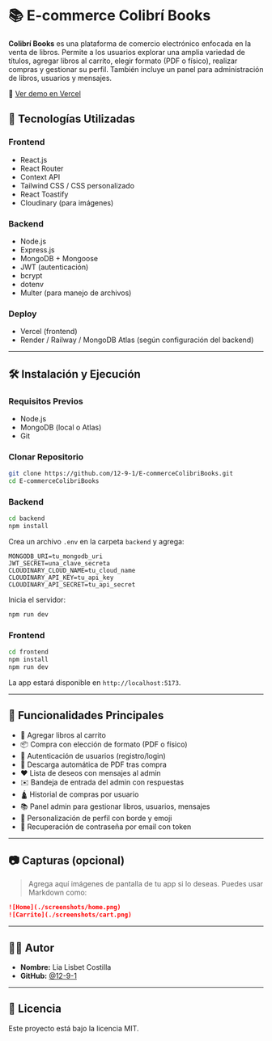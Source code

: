 # 📚 E-commerce Colibrí Books

**Colibrí Books** es una plataforma de comercio electrónico enfocada en la venta de libros. Permite a los usuarios explorar una amplia variedad de títulos, agregar libros al carrito, elegir formato (PDF o físico), realizar compras y gestionar su perfil. También incluye un panel para administración de libros, usuarios y mensajes.

🔗 [Ver demo en Vercel](https://e-commerce-colibri-books.vercel.app)

## 🚀 Tecnologías Utilizadas

### Frontend

* React.js
* React Router
* Context API
* Tailwind CSS / CSS personalizado
* React Toastify
* Cloudinary (para imágenes)

### Backend

* Node.js
* Express.js
* MongoDB + Mongoose
* JWT (autenticación)
* bcrypt
* dotenv
* Multer (para manejo de archivos)

### Deploy

* Vercel (frontend)
* Render / Railway / MongoDB Atlas (según configuración del backend)

---

## 🛠️ Instalación y Ejecución

### Requisitos Previos

* Node.js
* MongoDB (local o Atlas)
* Git

### Clonar Repositorio

```bash
git clone https://github.com/12-9-1/E-commerceColibriBooks.git
cd E-commerceColibriBooks
```

### Backend

```bash
cd backend
npm install
```

Crea un archivo `.env` en la carpeta `backend` y agrega:

```env
MONGODB_URI=tu_mongodb_uri
JWT_SECRET=una_clave_secreta
CLOUDINARY_CLOUD_NAME=tu_cloud_name
CLOUDINARY_API_KEY=tu_api_key
CLOUDINARY_API_SECRET=tu_api_secret
```

Inicia el servidor:

```bash
npm run dev
```

### Frontend

```bash
cd frontend
npm install
npm run dev
```

La app estará disponible en `http://localhost:5173`.

---

## 🎯 Funcionalidades Principales

* 🛒 Agregar libros al carrito
* 📦 Compra con elección de formato (PDF o físico)
* 👤 Autenticación de usuarios (registro/login)
* 📂 Descarga automática de PDF tras compra
* ❤️ Lista de deseos con mensajes al admin
* ✉️ Bandeja de entrada del admin con respuestas
* 🛕️ Historial de compras por usuario
* 📚 Panel admin para gestionar libros, usuarios, mensajes
* 🎨 Personalización de perfil con borde y emoji
* 🔐 Recuperación de contraseña por email con token

---

## 📷 Capturas (opcional)

> Agrega aquí imágenes de pantalla de tu app si lo deseas. Puedes usar Markdown como:

```markdown
![Home](./screenshots/home.png)
![Carrito](./screenshots/cart.png)
```

---

## 👩‍💻 Autor

* **Nombre:** Lia Lisbet Costilla
* **GitHub:** [@12-9-1](https://github.com/12-9-1)

---

## 📄 Licencia

Este proyecto está bajo la licencia MIT.

